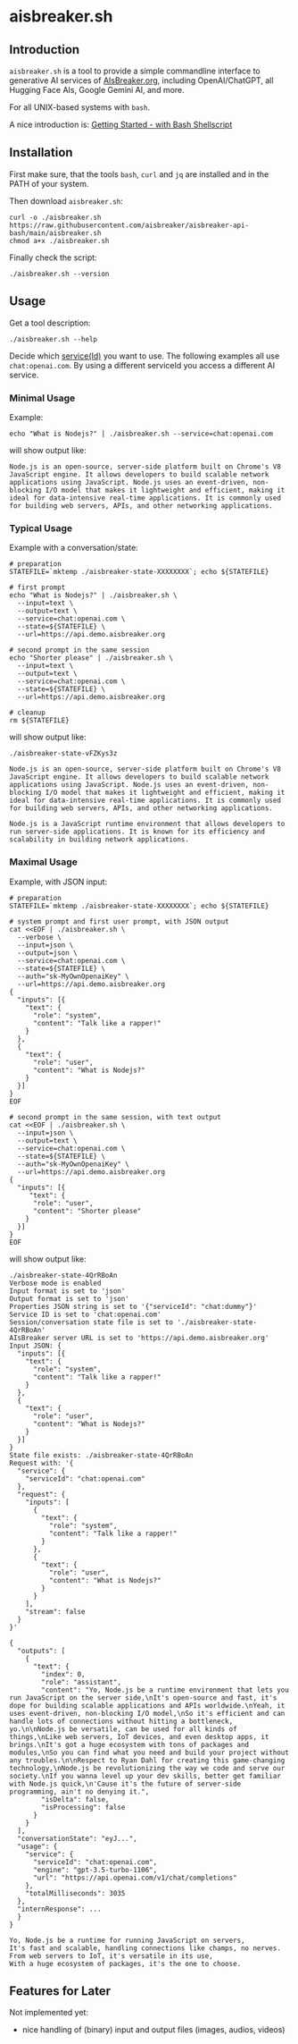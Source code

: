 # aisbreaker.sh

## Introduction
`aisbreaker.sh` is a tool to provide a simple commandline
interface to generative AI services of [AIsBreaker.org](https://aisbreaker.org/),
including OpenAI/ChatGPT, all Hugging Face AIs,
Google Gemini AI, and more.

For all UNIX-based systems with `bash`.

A nice introduction is: [Getting Started - with Bash Shellscript](https://aisbreaker.org/docs/getting-started-with-bash)


## Installation
First make sure, that the tools `bash`, `curl` and `jq` are installed and in the PATH of your system.

Then download `aisbreaker.sh`:
```
curl -o ./aisbreaker.sh https://raw.githubusercontent.com/aisbreaker/aisbreaker-api-bash/main/aisbreaker.sh
chmod a+x ./aisbreaker.sh
```

Finally check the script:
```
./aisbreaker.sh --version
```


## Usage

Get a tool description:
```
./aisbreaker.sh --help
```

Decide which [service(Id)](https://aisbreaker.org/docs/services) you want to use. The following examples all use `chat:openai.com`. By using a different serviceId you access a different AI service.


### Minimal Usage
Example:
```
echo "What is Nodejs?" | ./aisbreaker.sh --service=chat:openai.com
```
will show output like:
```
Node.js is an open-source, server-side platform built on Chrome's V8 JavaScript engine. It allows developers to build scalable network applications using JavaScript. Node.js uses an event-driven, non-blocking I/O model that makes it lightweight and efficient, making it ideal for data-intensive real-time applications. It is commonly used for building web servers, APIs, and other networking applications.
```


### Typical Usage
Example with a conversation/state:
```
# preparation
STATEFILE=`mktemp ./aisbreaker-state-XXXXXXXX`; echo ${STATEFILE}

# first prompt
echo "What is Nodejs?" | ./aisbreaker.sh \
  --input=text \
  --output=text \
  --service=chat:openai.com \
  --state=${STATEFILE} \
  --url=https://api.demo.aisbreaker.org

# second prompt in the same session
echo "Shorter please" | ./aisbreaker.sh \
  --input=text \
  --output=text \
  --service=chat:openai.com \
  --state=${STATEFILE} \
  --url=https://api.demo.aisbreaker.org

# cleanup
rm ${STATEFILE}
```
will show output like:
```
./aisbreaker-state-vFZKys3z

Node.js is an open-source, server-side platform built on Chrome's V8 JavaScript engine. It allows developers to build scalable network applications using JavaScript. Node.js uses an event-driven, non-blocking I/O model that makes it lightweight and efficient, making it ideal for data-intensive real-time applications. It is commonly used for building web servers, APIs, and other networking applications.

Node.js is a JavaScript runtime environment that allows developers to run server-side applications. It is known for its efficiency and scalability in building network applications.
```


### Maximal Usage
Example, with JSON input:
```
# preparation
STATEFILE=`mktemp ./aisbreaker-state-XXXXXXXX`; echo ${STATEFILE}

# system prompt and first user prompt, with JSON output
cat <<EOF | ./aisbreaker.sh \
  --verbose \
  --input=json \
  --output=json \
  --service=chat:openai.com \
  --state=${STATEFILE} \
  --auth="sk-MyOwnOpenaiKey" \
  --url=https://api.demo.aisbreaker.org
{
  "inputs": [{
    "text": {
      "role": "system",
      "content": "Talk like a rapper!"
    }
  },
  {
    "text": {
      "role": "user",
      "content": "What is Nodejs?"
    }
  }]
}
EOF

# second prompt in the same session, with text output
cat <<EOF | ./aisbreaker.sh \
  --input=json \
  --output=text \
  --service=chat:openai.com \
  --state=${STATEFILE} \
  --auth="sk-MyOwnOpenaiKey" \
  --url=https://api.demo.aisbreaker.org
{
  "inputs": [{
     "text": {
      "role": "user",
      "content": "Shorter please"
    }
  }]
}
EOF
```

will show output like:
```
./aisbreaker-state-4QrRBoAn
Verbose mode is enabled
Input format is set to 'json'
Output format is set to 'json'
Properties JSON string is set to '{"serviceId": "chat:dummy"}'
Service ID is set to 'chat:openai.com'
Session/conversation state file is set to './aisbreaker-state-4QrRBoAn'
AIsBreaker server URL is set to 'https://api.demo.aisbreaker.org'
Input JSON: {
  "inputs": [{
    "text": {
      "role": "system",
      "content": "Talk like a rapper!"
    }
  },
  {
    "text": {
      "role": "user",
      "content": "What is Nodejs?"
    }
  }]
}
State file exists: ./aisbreaker-state-4QrRBoAn
Request with: '{
  "service": {
    "serviceId": "chat:openai.com"
  },
  "request": {
    "inputs": [
      {
        "text": {
          "role": "system",
          "content": "Talk like a rapper!"
        }
      },
      {
        "text": {
          "role": "user",
          "content": "What is Nodejs?"
        }
      }
    ],
    "stream": false
  }
}'

{
  "outputs": [
    {
      "text": {
        "index": 0,
        "role": "assistant",
        "content": "Yo, Node.js be a runtime environment that lets you run JavaScript on the server side,\nIt's open-source and fast, it's dope for building scalable applications and APIs worldwide.\nYeah, it uses event-driven, non-blocking I/O model,\nSo it's efficient and can handle lots of connections without hitting a bottleneck, yo.\n\nNode.js be versatile, can be used for all kinds of things,\nLike web servers, IoT devices, and even desktop apps, it brings.\nIt's got a huge ecosystem with tons of packages and modules,\nSo you can find what you need and build your project without any troubles.\n\nRespect to Ryan Dahl for creating this game-changing technology,\nNode.js be revolutionizing the way we code and serve our society.\nIf you wanna level up your dev skills, better get familiar with Node.js quick,\n'Cause it's the future of server-side programming, ain't no denying it.",
        "isDelta": false,
        "isProcessing": false
      }
    }
  ],
  "conversationState": "eyJ...",
  "usage": {
    "service": {
      "serviceId": "chat:openai.com",
      "engine": "gpt-3.5-turbo-1106",
      "url": "https://api.openai.com/v1/chat/completions"
    },
    "totalMilliseconds": 3035
  },
  "internResponse": ...
  }
}

Yo, Node.js be a runtime for running JavaScript on servers,
It's fast and scalable, handling connections like champs, no nerves.
From web servers to IoT, it's versatile in its use,
With a huge ecosystem of packages, it's the one to choose.
```


Features for Later
------------------
Not implemented yet:
* nice handling of (binary) input and output files (images, audios, videos)

